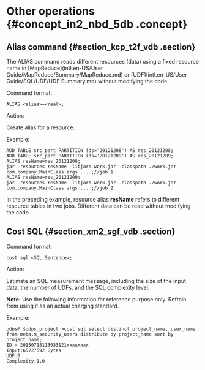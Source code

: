 # Other operations {#concept_in2_nbd_5db .concept}

## Alias command {#section_kcp_t2f_vdb .section}

The ALIAS command reads different resources \(data\) using a fixed resource name in [MapReduce](intl.en-US/User Guide/MapReduce/Summary/MapReduce.md) or [UDF](intl.en-US/User Guide/SQL/UDF/UDF Summary.md) without modifying the code.

Command format:

```
ALIAS <alias>=<real>;
```

Action:

Create alias for a resource.

Example:

```
ADD TABLE src_part PARTITION (ds='20121208') AS res_20121208;
ADD TABLE src_part PARTITION (ds='20121209') AS res_20121209;
ALIAS resName=res_20121208;
jar -resources resName -libjars work.jar -classpath ./work.jar com.company.MainClass args ... ;//job 1
ALIAS resName=res_20121209;
jar -resources resName -libjars work.jar -classpath ./work.jar com.company.MainClass args ... ;//job 2
```

In the preceding example, resource alias **resName** refers to different resource tables in two jobs. Different data can be read without modifying the code.

## Cost SQL {#section_xm2_sgf_vdb .section}

Command format:

```
cost sql <SQL Sentence>;
```

Action:

Estimate an SQL measurement message, including the size of the input data, the number of UDFs, and the SQL complexity level.

**Note:** Use the following information for reference purpose only. Refrain from using it as an actual charging standard.

Example:

```
odps@ $odps_project >cost sql select distinct project_name, user_name from meta.m_security_users distribute by project_name sort by project_name;  
ID = 20150715113033121xxxxxxxx
Input:65727592 Bytes
UDF:0
Complexity:1.0
```

